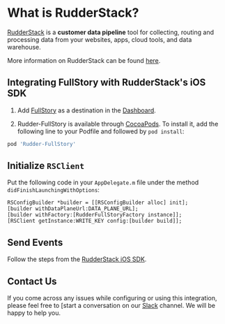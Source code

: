 # What is RudderStack?

[RudderStack](https://rudderstack.com/) is a **customer data pipeline** tool for collecting, routing and processing data from your websites, apps, cloud tools, and data warehouse.

More information on RudderStack can be found [here](https://github.com/rudderlabs/rudder-server).

## Integrating FullStory with RudderStack's iOS SDK

1. Add [FullStory](https://www.fullstory.com/) as a destination in the [Dashboard](https://app.rudderstack.com/).

2. Rudder-FullStory is available through [CocoaPods](https://cocoapods.org). To install it, add the following line to your Podfile and followed by `pod install`:

```ruby
pod 'Rudder-FullStory'
```

## Initialize ```RSClient```

Put the following code in your ```AppDelegate.m``` file under the method ```didFinishLaunchingWithOptions```:

```
RSConfigBuilder *builder = [[RSConfigBuilder alloc] init];
[builder withDataPlaneUrl:DATA_PLANE_URL];
[builder withFactory:[RudderFullStoryFactory instance]];
[RSClient getInstance:WRITE_KEY config:[builder build]];
```

## Send Events
Follow the steps from the [RudderStack iOS SDK](https://github.com/rudderlabs/rudder-sdk-ios).

## Contact Us

If you come across any issues while configuring or using this integration, please feel free to [start a conversation on our [Slack](https://resources.rudderstack.com/join-rudderstack-slack) channel. We will be happy to help you.
